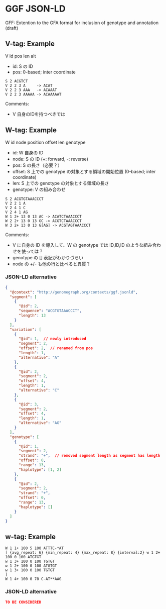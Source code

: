 # GGF JSON-LD

GFF: Extention to the GFA format for inclusion of genotype and annotation (draft)

## V-tag: Example

V id pos len alt

* id: S の ID
* pos: 0-based; inter coordinate

```text
S 2 ACGTCT
V 2 2 3 A     -> ACAT
V 2 2 3 AAA   -> ACAAAT
V 2 2 3 AAAAA -> ACAAAAAT
```

Comments:

* V 自身のIDを持つべきでは

## W-tag: Example

W id node position offset len genotype

* id: W 自身の ID
* node: S の ID (+: forward, -: reverse)
* pos: S の長さ（必要？）
* offset: S 上での genotype の対象とする領域の開始位置 (0-based; inter coordinate)
* len: S 上での genotype の対象とする領域の長さ
* genotype: V の組み合わせ

```text
S 2 ACGTGTAAACCCT
V 2 2 1 A
V 2 4 1 C
V 2 4 1 AG
W 1 2+ 13 0 13 AC -> ACATCTAAACCCT
W 2 2+ 13 0 13 GC -> ACGTCTAAACCCT
W 3 2+ 13 0 13 G[AG] -> ACGTAGTAAACCCT
```

Comments:
* V に自身の ID を導入して、W の genotype では ID,ID,ID のような組み合わせを使っては？
* genotype の [] 表記がわかりづらい
* node の +/- も他の行と比べると異質？

### JSON-LD alternative

```json
{ 
  "@context": "http://genomegraph.org/contexts/ggf.jsonld",
  "segment": [
    {
      "@id": 2,
      "sequence": "ACGTGTAAACCCT",
      "length": 13
    }
  ],
  "variation": [
    {
      "@id": 1,  // newly introduced
      "segment": 2,
      "offset": 2,  // renamed from pos
      "length": 1,
      "alternative": "A"
    },
    {
      "@id": 2,
      "segment": 2,
      "offset": 4,
      "length": 1,
      "alternative": "C"
    },
    {
      "@id": 3,
      "segment": 2,
      "offset": 4,
      "length": 1,
      "alternative": "AG"
    }
  ],
  "genotype": [
    {
      "@id": 1,
      "segment": 2,
      "strand": "+",  // removed segment length as segment has length
      "offset": 0,
      "range": 13,
      "haplotype": [1, 2]
    },
    {
      "@id": 2,
      "segment": 2,
      "strand": "+",
      "offset": 0,
      "range": 13,
      "haplotype": []
    }
  ]
}
```

## w-tag: Example

```text
W 1 1+ 100 5 100 ATTTC-*AT
[ {avg_repeat: 6} {min_repeat: 4} {max_repeat: 8} {interval:2} w 1 2+ 100 0 100 ATGTGT
w 1 3+ 100 0 100 TGTGT
w 1 2+ 100 0 100 ATGTGT
w 1 3+ 100 0 100 TGTGT
]
W 1 4+ 100 0 70 C-AT**AAG
```

### JSON-LD alternative

```json
TO BE CONSIDERED
```
